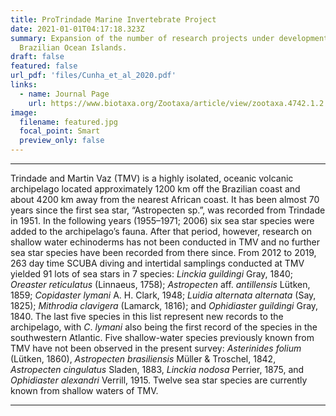 ```yaml
---
title: ProTrindade Marine Invertebrate Project
date: 2021-01-01T04:17:18.323Z
summary: Expansion of the number of research projects under development in the
  Brazilian Ocean Islands.
draft: false
featured: false
url_pdf: 'files/Cunha_et_al_2020.pdf'
links:
  - name: Journal Page
    url: https://www.biotaxa.org/Zootaxa/article/view/zootaxa.4742.1.2
image:
  filename: featured.jpg
  focal_point: Smart
  preview_only: false
---
```

---
Trindade and Martin Vaz (TMV) is a highly isolated, oceanic volcanic archipelago located approximately 1200 km off
the Brazilian coast and about 4200 km away from the nearest African coast. It has been almost 70 years since the first sea
star, “Astropecten sp.”, was recorded from Trindade in 1951. In the following years (1955–1971; 2006) six sea star species
were added to the archipelago’s fauna. After that period, however, research on shallow water echinoderms has not been
conducted in TMV and no further sea star species have been recorded from there since. From 2012 to 2019, 263 day time
 SCUBA diving and intertidal samplings conducted at TMV yielded 91 lots of sea stars in 7 species: _Linckia guildingi_ 
Gray, 1840; _Oreaster reticulatus_ (Linnaeus, 1758); _Astropecten_ aff. _antillensis_ Lütken, 1859; _Copidaster lymani_ A. H.
Clark, 1948; _Luidia alternata alternata_ (Say, 1825); _Mithrodia clavigera_ (Lamarck, 1816); and _Ophidiaster guildingi_
 Gray, 1840. The last five species in this list represent new records to the archipelago, with _C_. _lymani_ also being the first
record of the species in the southwestern Atlantic. Five shallow-water species previously known from TMV have not been
observed in the present survey: _Asterinides folium_ (Lütken, 1860), _Astropecten brasiliensis_ Müller & Troschel, 1842,
 _Astropecten cingulatus_ Sladen, 1883, _Linckia nodosa_ Perrier, 1875, and _Ophidiaster alexandri_ Verrill, 1915. Twelve sea
star species are currently known from shallow waters of TMV.

---
